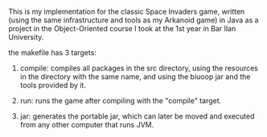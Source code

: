 This is my implementation for the classic Space Invaders game, written (using the same infrastructure and tools as my Arkanoid game)
in Java as a project in the Object-Oriented course I took at the 1st year in Bar Ilan University. 

the makefile has 3 targets:

1. compile: compiles all packages in the src directory, using the resources in the directory with
the same name, and using the biuoop jar and the tools provided by it.

2. run: runs the game after compiling with the "compile" target.

3. jar: generates the portable jar, which can later be moved and executed from any
other computer that runs JVM.
